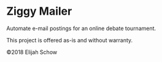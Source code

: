 # Ziggy Mailer
Automate e-mail postings for an online debate tournament.

This project is offered as-is and without warranty.

©2018 Elijah Schow
